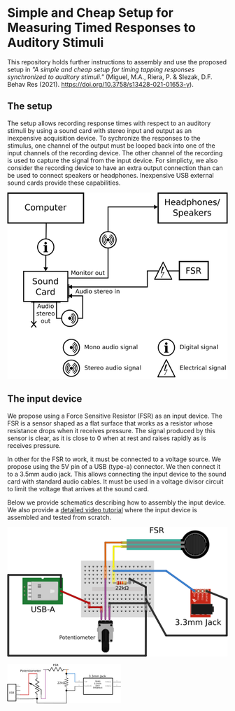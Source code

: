 # Simple and Cheap Setup for Measuring Timed Responses to Auditory Stimuli

This repository holds further instructions to assembly and use the proposed
setup in _"A simple and cheap setup for timing tapping responses synchronized to auditory stimuli."_ (Miguel, M.A., Riera, P. & Slezak, D.F.  Behav Res (2021). https://doi.org/10.3758/s13428-021-01653-y). 

## The setup

The setup allows recording response times with respect to an auditory stimuli
by using a sound card with stereo input and output as an inexpensive
acquisition device. To sychronize the responses to the stimulus, one channel of
the output must be looped back into one of the input channels of the recording
device. The other channel of the recording is used to capture the signal from
the input device. For simplicty, we also consider the recording device to have
an extra output connection than can be used to connect speakers or headphones.
Inexpensive USB external sound cards provide these capabilities.

![Schematic of the connections](imgs/connections.png)

## The input device

We propose using a Force Sensitive Resistor (FSR) as an input device. The FSR
is a sensor shaped as a flat surface that works as a resistor whose resistance
drops when it receives pressure. The signal produced by this sensor is clear,
as it is close to 0 when at rest and raises rapidly as is receives pressure.

In other for the FSR to work, it must be connected to a voltage source. We
propose using the 5V pin of a USB (type-a) connector. We then connect it to
a 3.5mm audio jack. This allows connecting the input device to the sound card
with standard audio cables. It must be used in a voltage divisor circuit to
limit the voltage that arrives at the sound card. 

Below we provide schematics describing how to assembly the input device.
We also provide a [detailed video tutorial](https://youtu.be/izlDvdF4nxw) where the input device is
assembled and tested from scratch.

![Schematic of component assembly for FSR input device](imgs/fsr-pos-tunnable_bb.png)

![Schematic of electronic connections for FSR input device](imgs/fsr-pos-tunnable_schem.png)
